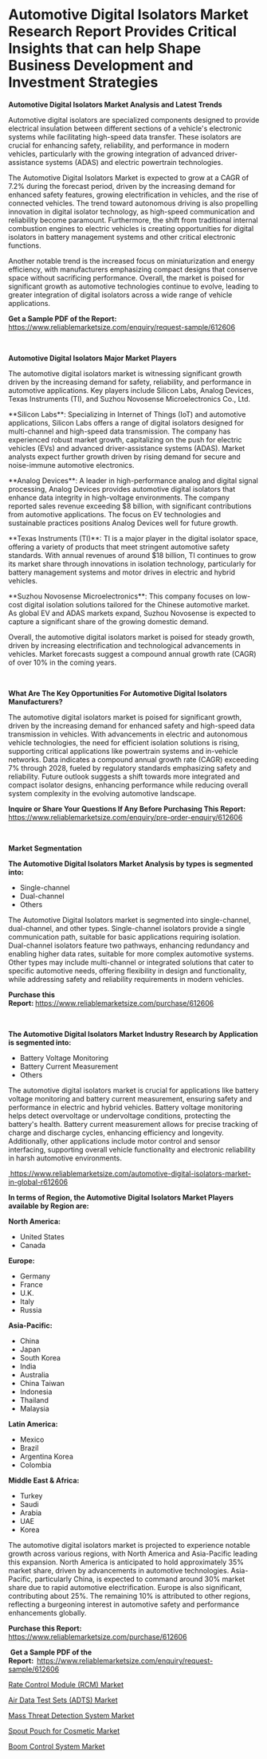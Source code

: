 <p><h1>Automotive Digital Isolators Market Research Report Provides Critical Insights that can help Shape Business Development and Investment Strategies</h1></p><p><strong>Automotive Digital Isolators Market Analysis and Latest Trends</strong></p>
<p><p>Automotive digital isolators are specialized components designed to provide electrical insulation between different sections of a vehicle's electronic systems while facilitating high-speed data transfer. These isolators are crucial for enhancing safety, reliability, and performance in modern vehicles, particularly with the growing integration of advanced driver-assistance systems (ADAS) and electric powertrain technologies.</p><p>The Automotive Digital Isolators Market is expected to grow at a CAGR of 7.2% during the forecast period, driven by the increasing demand for enhanced safety features, growing electrification in vehicles, and the rise of connected vehicles. The trend toward autonomous driving is also propelling innovation in digital isolator technology, as high-speed communication and reliability become paramount. Furthermore, the shift from traditional internal combustion engines to electric vehicles is creating opportunities for digital isolators in battery management systems and other critical electronic functions.</p><p>Another notable trend is the increased focus on miniaturization and energy efficiency, with manufacturers emphasizing compact designs that conserve space without sacrificing performance. Overall, the market is poised for significant growth as automotive technologies continue to evolve, leading to greater integration of digital isolators across a wide range of vehicle applications.</p></p>
<p><strong>Get a Sample PDF of the Report:&nbsp;</strong> <a href="https://www.reliablemarketsize.com/enquiry/request-sample/612606?utm_campaign=1167&utm_medium=2&utm_source=Github&utm_content=ia&utm_term=30102024&utm_id=automotive-digital-isolators">https://www.reliablemarketsize.com/enquiry/request-sample/612606</a></p>
<p>&nbsp;</p>
<p><strong>Automotive Digital Isolators Major Market Players</strong></p>
<p><p>The automotive digital isolators market is witnessing significant growth driven by the increasing demand for safety, reliability, and performance in automotive applications. Key players include Silicon Labs, Analog Devices, Texas Instruments (TI), and Suzhou Novosense Microelectronics Co., Ltd.</p><p>**Silicon Labs**: Specializing in Internet of Things (IoT) and automotive applications, Silicon Labs offers a range of digital isolators designed for multi-channel and high-speed data transmission. The company has experienced robust market growth, capitalizing on the push for electric vehicles (EVs) and advanced driver-assistance systems (ADAS). Market analysts expect further growth driven by rising demand for secure and noise-immune automotive electronics.</p><p>**Analog Devices**: A leader in high-performance analog and digital signal processing, Analog Devices provides automotive digital isolators that enhance data integrity in high-voltage environments. The company reported sales revenue exceeding $8 billion, with significant contributions from automotive applications. The focus on EV technologies and sustainable practices positions Analog Devices well for future growth.</p><p>**Texas Instruments (TI)**: TI is a major player in the digital isolator space, offering a variety of products that meet stringent automotive safety standards. With annual revenues of around $18 billion, TI continues to grow its market share through innovations in isolation technology, particularly for battery management systems and motor drives in electric and hybrid vehicles.</p><p>**Suzhou Novosense Microelectronics**: This company focuses on low-cost digital isolation solutions tailored for the Chinese automotive market. As global EV and ADAS markets expand, Suzhou Novosense is expected to capture a significant share of the growing domestic demand.</p><p>Overall, the automotive digital isolators market is poised for steady growth, driven by increasing electrification and technological advancements in vehicles. Market forecasts suggest a compound annual growth rate (CAGR) of over 10% in the coming years.</p></p>
<p>&nbsp;</p>
<p><strong>What Are The Key Opportunities For Automotive Digital Isolators Manufacturers?</strong></p>
<p><p>The automotive digital isolators market is poised for significant growth, driven by the increasing demand for enhanced safety and high-speed data transmission in vehicles. With advancements in electric and autonomous vehicle technologies, the need for efficient isolation solutions is rising, supporting critical applications like powertrain systems and in-vehicle networks. Data indicates a compound annual growth rate (CAGR) exceeding 7% through 2028, fueled by regulatory standards emphasizing safety and reliability. Future outlook suggests a shift towards more integrated and compact isolator designs, enhancing performance while reducing overall system complexity in the evolving automotive landscape.</p></p>
<p><strong>Inquire or Share Your Questions If Any Before Purchasing This Report:</strong> <a href="https://www.reliablemarketsize.com/enquiry/pre-order-enquiry/612606?utm_campaign=1167&utm_medium=2&utm_source=Github&utm_content=ia&utm_term=30102024&utm_id=automotive-digital-isolators">https://www.reliablemarketsize.com/enquiry/pre-order-enquiry/612606</a></p>
<p>&nbsp;</p>
<p><strong>Market Segmentation</strong></p>
<p><strong>The Automotive Digital Isolators Market Analysis by types is segmented into:</strong></p>
<p><ul><li>Single-channel</li><li>Dual-channel</li><li>Others</li></ul></p>
<p><p>The Automotive Digital Isolators market is segmented into single-channel, dual-channel, and other types. Single-channel isolators provide a single communication path, suitable for basic applications requiring isolation. Dual-channel isolators feature two pathways, enhancing redundancy and enabling higher data rates, suitable for more complex automotive systems. Other types may include multi-channel or integrated solutions that cater to specific automotive needs, offering flexibility in design and functionality, while addressing safety and reliability requirements in modern vehicles.</p></p>
<p><strong>Purchase this Report:&nbsp;</strong><a href="https://www.reliablemarketsize.com/purchase/612606?utm_campaign=1167&utm_medium=2&utm_source=Github&utm_content=ia&utm_term=30102024&utm_id=automotive-digital-isolators">https://www.reliablemarketsize.com/purchase/612606</a></p>
<p>&nbsp;</p>
<p><strong>The Automotive Digital Isolators Market Industry Research by Application is segmented into:</strong></p>
<p><ul><li>Battery Voltage Monitoring</li><li>Battery Current Measurement</li><li>Others</li></ul></p>
<p><p>The automotive digital isolators market is crucial for applications like battery voltage monitoring and battery current measurement, ensuring safety and performance in electric and hybrid vehicles. Battery voltage monitoring helps detect overvoltage or undervoltage conditions, protecting the battery's health. Battery current measurement allows for precise tracking of charge and discharge cycles, enhancing efficiency and longevity. Additionally, other applications include motor control and sensor interfacing, supporting overall vehicle functionality and electronic reliability in harsh automotive environments.</p></p>
<p><a href="https://www.reliablemarketsize.com/automotive-digital-isolators-market-in-global-r612606?utm_campaign=1167&utm_medium=2&utm_source=Github&utm_content=ia&utm_term=30102024&utm_id=automotive-digital-isolators">&nbsp;https://www.reliablemarketsize.com/automotive-digital-isolators-market-in-global-r612606</a></p>
<p><strong>In terms of Region, the Automotive Digital Isolators Market Players available by Region are:</strong></p>
<p>
    <p> <strong> North America: </strong>
        <ul>
            <li>United States</li>
            <li>Canada</li>
        </ul>
        </p> 
    <p> <strong> Europe: </strong>
        <ul>
            <li>Germany</li>
            <li>France</li>
            <li>U.K.</li>
            <li>Italy</li>
            <li>Russia</li>
        </ul>
        </p> 
    <p> <strong> Asia-Pacific: </strong>
        <ul>
            <li>China</li>
            <li>Japan</li>
            <li>South Korea</li>
            <li>India</li>
            <li>Australia</li>
            <li>China Taiwan</li>
            <li>Indonesia</li>
            <li>Thailand</li>
            <li>Malaysia</li>
        </ul>
        </p> 
    <p> <strong> Latin America: </strong>
        <ul>
            <li>Mexico</li>
            <li>Brazil</li>
            <li>Argentina Korea</li>
            <li>Colombia</li>
        </ul>
        </p> 
    <p> <strong> Middle East & Africa: </strong>
        <ul>
            <li>Turkey</li>
            <li>Saudi</li>
            <li>Arabia</li>
            <li>UAE</li>
            <li>Korea</li>
        </ul>
    </p>
    </p>
<p><p>The automotive digital isolators market is projected to experience notable growth across various regions, with North America and Asia-Pacific leading this expansion. North America is anticipated to hold approximately 35% market share, driven by advancements in automotive technologies. Asia-Pacific, particularly China, is expected to command around 30% market share due to rapid automotive electrification. Europe is also significant, contributing about 25%. The remaining 10% is attributed to other regions, reflecting a burgeoning interest in automotive safety and performance enhancements globally.</p></p>
<p><strong>Purchase this Report: </strong><a href="https://www.reliablemarketsize.com/purchase/612606?utm_campaign=1167&utm_medium=2&utm_source=Github&utm_content=ia&utm_term=30102024&utm_id=automotive-digital-isolators">https://www.reliablemarketsize.com/purchase/612606</a></p>
<p>&nbsp;<strong>Get a Sample PDF of the Report:&nbsp;&nbsp;</strong><a href="https://www.reliablemarketsize.com/enquiry/request-sample/612606?utm_campaign=1167&utm_medium=2&utm_source=Github&utm_content=ia&utm_term=30102024&utm_id=automotive-digital-isolators">https://www.reliablemarketsize.com/enquiry/request-sample/612606</a></p>
<p><strong></strong></p>
<p><p><a href="https://www.linkedin.com/pulse/opportunities-challenges-rate-control-module-rcm-market-strategic-izzie?utm_campaign=1167&utm_medium=2&utm_source=Github&utm_content=ia&utm_term=30102024&utm_id=automotive-digital-isolators">Rate Control Module (RCM) Market</a></p><p><a href="https://issuu.com/reportprime-2/docs/air-data-test-sets-adts-market-size_bba3b13d5c180d?utm_campaign=1167&utm_medium=2&utm_source=Github&utm_content=ia&utm_term=30102024&utm_id=automotive-digital-isolators">Air Data Test Sets (ADTS) Market</a></p><p><a href="https://issuu.com/reportprime-2/docs/mass-threat-detection-system-market_86ae5d1b723694?utm_campaign=1167&utm_medium=2&utm_source=Github&utm_content=ia&utm_term=30102024&utm_id=automotive-digital-isolators">Mass Threat Detection System Market</a></p><p><a href="https://github.com/mabutironaldo/Market-Research-Report-List-6/blob/main/spout-pouch-for-cosmetic-market.md?utm_campaign=1167&utm_medium=2&utm_source=Github&utm_content=ia&utm_term=30102024&utm_id=automotive-digital-isolators">Spout Pouch for Cosmetic Market</a></p><p><a href="https://www.linkedin.com/pulse/boom-control-system-market-revolution-2024-2031-trends-8iije?utm_campaign=1167&utm_medium=2&utm_source=Github&utm_content=ia&utm_term=30102024&utm_id=automotive-digital-isolators">Boom Control System Market</a></p></p>